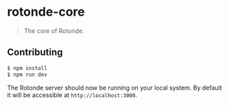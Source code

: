 # rotonde-core

> The core of Rotonde.

## Contributing

```sh
$ npm install
$ npm run dev
```

The Rotonde server should now be running on your local system. By default it will be accessible at `http://localhost:3000`.
